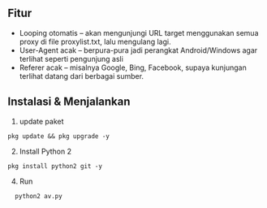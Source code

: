 ## Fitur
- Looping otomatis – akan mengunjungi URL target menggunakan semua proxy di file proxylist.txt, lalu mengulang lagi.
- User-Agent acak – berpura-pura jadi perangkat Android/Windows agar terlihat seperti pengunjung asli
- Referer acak – misalnya Google, Bing, Facebook, supaya kunjungan terlihat datang dari berbagai sumber.

## Instalasi & Menjalankan
1. update paket
```
pkg update && pkg upgrade -y

```
2. Install Python 2
```
pkg install python2 git -y
```
4. Run
```
  python2 av.py
```
